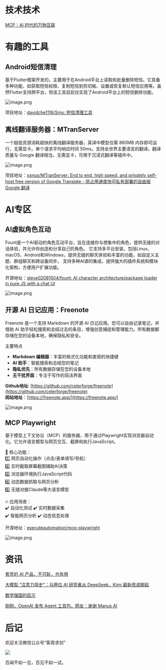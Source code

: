 # 技术技术

[MCP｜AI 时代的万物互联](https://www.bestblogs.dev/article/28d6d5)

# 有趣的工具

## Android短信清理

基于Flutter框架开发的，主要用于在Android平台上读取和批量删除短信。它具备多种功能，如获取短信权限、复制短信到剪切板、设置或恢复默认短信应用等。虽然Flutter支持跨平台，但该工具目前仅实现了Android平台上的短信删除功能。

![image.png](https://img.hewenjie.top/starsight-img/2025/03/14/87c3a9fa720f6b15d0d0f1d6ceb181f7.png)

项目地址：[davidche1116/Sms: 短信清理工具](https://github.com/davidche1116/Sms)


## 离线翻译服务器：MTranServer

一个超低资源消耗超快的离线翻译服务器，英译中模型仅需 860MB 内存即可运行，无需显卡。单个请求平均响应时间 50ms。支持全世界主要语言的翻译。翻译质量与 Google 翻译相当，无需显卡，可用于沉浸式翻译等插件中。

![image.png](https://img.hewenjie.top/starsight-img/2025/03/14/ea0fe70051b3d50c366f0b25c581de5d.png)


项目地址：[xxnuo/MTranServer: End to end, high speed, and privately self-host free version of Google Translate - 低占用速度快可私有部署的自由版 Google 翻译](https://github.com/xxnuo/MTranServer)


# AI专区

## AI虚拟角色互动

Fount是一个AI驱动的角色互动平台，旨在连接你与想象中的角色，提供无缝的对话体验，并允许你创造和分享自己的角色。
它支持多平台安装，包括Linux、macOS、Android和Windows，提供无缝的聊天体验和丰富的功能，如自定义主题、群组聊天和跨设备同步。
支持多种AI源的集成，提供强大的插件系统和模块化架构，方便用户扩展功能。

开源地址：[steve02081504/fount: AI character architecture/package loader in pure JS with a chat UI](https://github.com/steve02081504/fount)

![image.png](https://img.hewenjie.top/starsight-img/2025/03/14/4e1e735fd7a15042e32e283ed8ad9543.png)


## 开源 AI 日记应用：Freenote
Freenote 是一个支持 Markdown 的开源 AI 日记应用。您可以自由记录笔记，并借助 AI 助手轻松搜索和总结过去的条目，增强创意捕捉和管理能力。所有数据都存储在您的设备本地，确保隐私和安全。

主要特点
- **Markdown 编辑器**：丰富的格式化功能和直观的快捷键
- **AI 助手**：智能搜索和总结您的笔记
- **隐私优先**：所有数据存储在您的设备本地
- **无干扰界面**：专注于写作的简洁界面

**Github地址**: [https://github.com/celerforge/freenote](https://github.com/celerforge/freenote)  
**网站地址**：[https://freenote.app/](https://freenote.app/)

![image.png](https://img.hewenjie.top/starsight-img/2025/03/14/835ce6d13427ae5f4fce084c66f64034.png)


## MCP Playwright

基于模型上下文协议（MCP）的服务器，用于通过Playwright实现浏览器自动化。它允许语言模型与网页交互、截屏和执行JavaScript。

🔹 核心功能：  
1️⃣ 网页自动化操作（点击/表单填写/导航）  
2️⃣ 实时截取屏幕截图辅助AI决策  
3️⃣ 浏览器环境执行JavaScript代码  
4️⃣ 动态数据抓取与网页分析  
5️⃣ 无缝对接Claude等大语言模型  
  
🔥 应用场景：  
✔️ 自动化测试 ✔️ 实时数据采集  
✔️ 智能网页分析 ✔️ 动态信息处理

开源地址：[executeautomation/mcp-playwright](https://github.com/executeautomation/mcp-playwright)

![image.png](https://img.hewenjie.top/starsight-img/2025/03/14/163df9b35cf21cfd204c7bda56144910.png)
# 资讯

[套壳的 AI 产品，不可耻，也有用 ](https://www.ifanr.com/1617212)

[大模型 “注意力简史”：与两位 AI 研究者从 DeepSeek、Kimi 最新改进聊起](https://mp.weixin.qq.com/s/cByoldudiAuyUBaVhzrG3g)

[数学强国的启示](https://mp.weixin.qq.com/s/PUQD5EwOQK7DPxyPQ8IlCg)

[刚刚，OpenAl 发布 Agent 工具包，网友：谢谢 Manus AI ](https://www.ifanr.com/1617293)

# 后记

欢迎关注微信公众号“客周求剑”

![](https://i.imgur.com/hmaMRjY.png)

百闻不如一见，百见不如一试。

